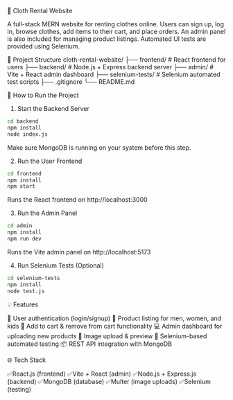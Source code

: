 👗 Cloth Rental Website

A full-stack MERN website for renting clothes online. Users can sign up, log in, browse clothes, add items to their cart, and place orders. An admin panel is also included for managing product listings. Automated UI tests are provided using Selenium.

📁 Project Structure
cloth-rental-website/
├── frontend/ # React frontend for users
├── backend/ # Node.js + Express backend server
├── admin/ # Vite + React admin dashboard
├── selenium-tests/ # Selenium automated test scripts
├── .gitignore
└── README.md

🚀 How to Run the Project

1. Start the Backend Server

```bash
cd backend
npm install
node index.js
```
Make sure MongoDB is running on your system before this step.

2. Run the User Frontend

```bash
cd frontend
npm install
npm start
```
Runs the React frontend on http://localhost:3000

3. Run the Admin Panel

```bash
cd admin
npm install
npm run dev
```
Runs the Vite admin panel on http://localhost:5173

4. Run Selenium Tests (Optional)

```bash
cd selenium-tests
npm install
node test.js
```

💡 Features

🔐 User authentication (login/signup)
👚 Product listing for men, women, and kids
🛒 Add to cart & remove from cart functionality
💻 Admin dashboard for uploading new products
📸 Image upload & preview
🧪 Selenium-based automated testing
📦 REST API integration with MongoDB

🌐 Tech Stack

✅React.js (frontend)
✅Vite + React (admin)
✅Node.js + Express.js (backend)
✅MongoDB (database)
✅Multer (image uploads)
✅Selenium (testing)
